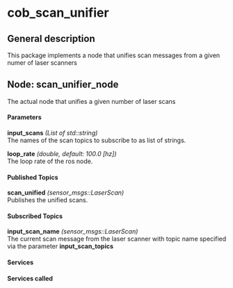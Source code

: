cob\_scan\_unifier
====================

General description
---------------------
This package implements a node that unifies scan messages from a given numer of laser scanners

Node: scan\_unifier\_node
---------------------

The actual node that unifies a given number of laser scans
#### Parameters
**input\_scans** *(List of std::string)*   
 The names of the scan topics to subscribe to as list of strings.
 
**loop\_rate** *(double, default: 100.0 [hz])*   
 The loop rate of the ros node.

#### Published Topics
**scan\_unified** *(sensor_msgs::LaserScan)*   
 Publishes the unified scans.

#### Subscribed Topics
**input\_scan\_name** *(sensor_msgs::LaserScan)*   
 The current scan message from the laser scanner with topic name specified via the parameter **input\_scan\_topics**


#### Services


#### Services called
